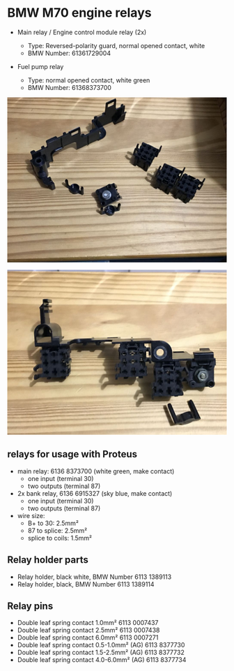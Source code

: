 # BMW M70 engine relays #

- Main relay / Engine control module relay (2x)
  - Type: Reversed-polarity guard, normal opened contact, white
  - BMW Number: 61361729004

- Fuel pump relay
  - Type: normal opened contact, white green
  - BMW Number: 61368373700

![alt text](./pictures/relay1.jpg "B+ connector and relay holders")

![alt text](./pictures/relay2.jpg "B+ connector and relay holders")

## relays for usage with Proteus ##

- main relay: 6136 8373700 (white green, make contact)
  - one input (terminal 30)
  - two outputs (terminal 87)
- 2x bank relay, 6136 6915327 (sky blue, make contact)
  - one input (terminal 30)
  - two outputs (terminal 87)
- wire size:
  - B+ to 30: 2.5mm²
  - 87 to splice: 2.5mm²
  - splice to coils: 1.5mm²

## Relay holder parts ##

- Relay holder, black white, BMW Number 6113 1389113
- Relay holder, black, BMW Number 6113 1389114

## Relay pins ##

- Double leaf spring contact 1.0mm² 6113 0007437
- Double leaf spring contact 2.5mm² 6113 0007438
- Double leaf spring contact 6.0mm² 6113 0007271
- Double leaf spring contact 0.5-1.0mm² (AG) 6113 8377730
- Double leaf spring contact 1.5-2.5mm² (AG) 6113 8377732
- Double leaf spring contact 4.0-6.0mm² (AG) 6113 8377734

